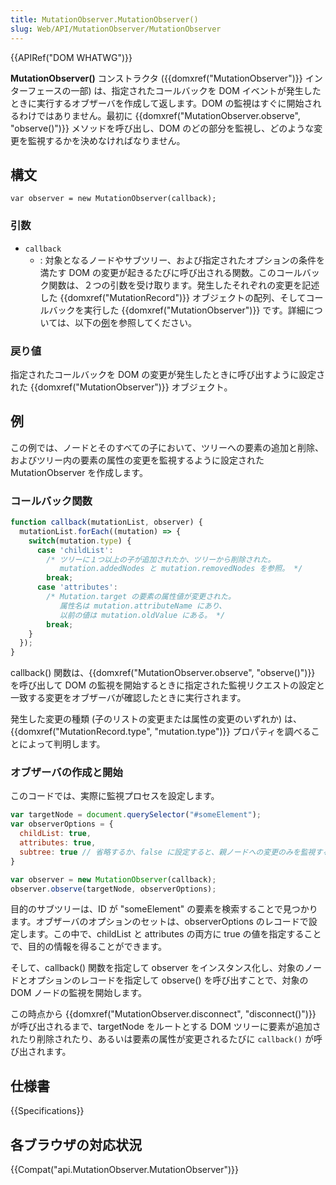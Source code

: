 ```yaml
---
title: MutationObserver.MutationObserver()
slug: Web/API/MutationObserver/MutationObserver
---
```


{{APIRef("DOM WHATWG")}}

**MutationObserver()** コンストラクタ ({{domxref("MutationObserver")}} インターフェースの一部) は、指定されたコールバックを DOM イベントが発生したときに実行するオブザーバを作成して返します。DOM の監視はすぐに開始されるわけではありません。最初に {{domxref("MutationObserver.observe", "observe()")}} メソッドを呼び出し、DOM のどの部分を監視し、どのような変更を監視するかを決めなければなりません。

## 構文

```
var observer = new MutationObserver(callback);
```

### 引数

- `callback`
  - : 対象となるノードやサブツリー、および指定されたオプションの条件を満たす DOM の変更が起きるたびに呼び出される関数。このコールバック関数は、２つの引数を受け取ります。発生したそれぞれの変更を記述した {{domxref("MutationRecord")}} オブジェクトの配列、そしてコールバックを実行した {{domxref("MutationObserver")}} です。詳細については、以下の[例](#例)を参照してください。

### 戻り値

指定されたコールバックを DOM の変更が発生したときに呼び出すように設定された {{domxref("MutationObserver")}} オブジェクト。

## 例

この例では、ノードとそのすべての子において、ツリーへの要素の追加と削除、およびツリー内の要素の属性の変更を監視するように設定された MutationObserver を作成します。

### コールバック関数

```js
function callback(mutationList, observer) {
  mutationList.forEach((mutation) => {
    switch(mutation.type) {
      case 'childList':
        /* ツリーに１つ以上の子が追加されたか、ツリーから削除された。
           mutation.addedNodes と mutation.removedNodes を参照。 */
        break;
      case 'attributes':
        /* Mutation.target の要素の属性値が変更された。
           属性名は mutation.attributeName にあり、
           以前の値は mutation.oldValue にある。 */
        break;
    }
  });
}
```

callback() 関数は、{{domxref("MutationObserver.observe", "observe()")}} を呼び出して DOM の監視を開始するときに指定された監視リクエストの設定と一致する変更をオブザーバが確認したときに実行されます。

発生した変更の種類 (子のリストの変更または属性の変更のいずれか) は、{{domxref("MutationRecord.type", "mutation.type")}} プロパティを調べることによって判明します。

### オブザーバの作成と開始

このコードでは、実際に監視プロセスを設定します。

```js
var targetNode = document.querySelector("#someElement");
var observerOptions = {
  childList: true,
  attributes: true,
  subtree: true // 省略するか、false に設定すると、親ノードへの変更のみを監視する。
}

var observer = new MutationObserver(callback);
observer.observe(targetNode, observerOptions);
```

目的のサブツリーは、ID が "someElement" の要素を検索することで見つかります。オブザーバのオプションのセットは、observerOptions のレコードで設定します。この中で、childList と attributes の両方に true の値を指定することで、目的の情報を得ることができます。

そして、callback() 関数を指定して observer をインスタンス化し、対象のノードとオプションのレコードを指定して observe() を呼び出すことで、対象の DOM ノードの監視を開始します。

この時点から {{domxref("MutationObserver.disconnect", "disconnect()")}} が呼び出されるまで、targetNode をルートとする DOM ツリーに要素が追加されたり削除されたり、あるいは要素の属性が変更されるたびに `callback()` が呼び出されます。

## 仕様書

{{Specifications}}

## 各ブラウザの対応状況

{{Compat("api.MutationObserver.MutationObserver")}}
